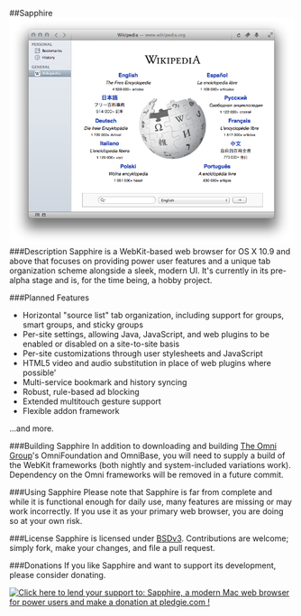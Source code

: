 ##Sapphire
![image](screenshot.png)
###Description
Sapphire is a WebKit-based web browser for OS X 10.9 and above that focuses on providing power user features and a unique tab organization scheme alongside a sleek, modern UI. It's currently in its pre-alpha stage and is, for the time being, a hobby project.

###Planned Features
* Horizontal "source list" tab organization, including support for groups, smart groups, and sticky groups
* Per-site settings, allowing Java, JavaScript, and web plugins to be enabled or disabled on a site-to-site basis
* Per-site customizations through user stylesheets and JavaScript
* HTML5 video and audio substitution in place of web plugins where possible'
* Multi-service bookmark and history syncing
* Robust, rule-based ad blocking
* Extended multitouch gesture support
* Flexible addon framework



...and more.

###Building Sapphire
In addition to downloading and building [The Omni Group](http://www.omnigroup.com/)'s OmniFoundation and OmniBase, you will need to supply a build of the WebKit frameworks (both nightly and system-included variations work). Dependency on the Omni frameworks will be removed in a future commit.

###Using Sapphire
Please note that Sapphire is far from complete and while it is functional enough for daily use, many features are missing or may work incorrectly. If you use it as your primary web browser, you are doing so at your own risk.

###License
Sapphire is licensed under [BSDv3](http://opensource.org/licenses/BSD-3-Clause). Contributions are welcome; simply fork, make your changes, and file a pull request.


###Donations
If you like Sapphire and want to support its development, please consider donating.

<a href='https://pledgie.com/campaigns/25787'><img alt='Click here to lend your support to: Sapphire, a modern Mac web browser for power users and make a donation at pledgie.com !' src='https://pledgie.com/campaigns/25787.png?skin_name=chrome' border='0' ></a>
